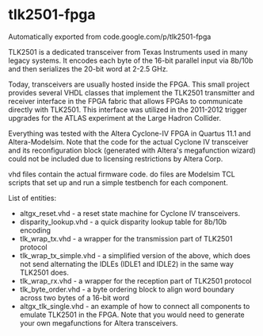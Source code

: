 # tlk2501-fpga
Automatically exported from code.google.com/p/tlk2501-fpga

TLK2501 is a dedicated transceiver from Texas Instruments used in many legacy systems. It encodes each byte of the 16-bit parallel input via 8b/10b and then serializes the 20-bit word at 2-2.5 GHz.

Today, transceivers are usually hosted inside the FPGA. This small project provides several VHDL classes that implement the TLK2501 transmitter and receiver interface in the FPGA fabric that allows FPGAs to communicate directly with TLK2501. This interface was utilized in the 2011-2012 trigger upgrades for the ATLAS experiment at the Large Hadron Collider.

Everything was tested with the Altera Cyclone-IV FPGA in Quartus 11.1 and Altera-Modelsim. Note that the code for the actual Cyclone IV transceiver and its reconfiguration block (generated with Altera's megafunction wizard) could not be included due to licensing restrictions by Altera Corp.

vhd files contain the actual firmware code. do files are Modelsim TCL scripts that set up and run a simple testbench for each component.

List of entities:

* altgx_reset.vhd - a reset state machine for Cyclone IV transceivers.
* disparity_lookup.vhd - a quick disparity lookup table for 8b/10b encoding
* tlk_wrap_tx.vhd - a wrapper for the transmission part of TLK2501 protocol
* tlk_wrap_tx_simple.vhd - a simplified version of the above, which does not send alternating the IDLEs (IDLE1 and IDLE2) in the same way TLK2501 does.
* tlk_wrap_rx.vhd - a wrapper for the reception part of TLK2501 protocol
* tlk_byte_order.vhd - a byte ordering block to align word boundary across two bytes of a 16-bit word
* altgx_tlk_single.vhd - an example of how to connect all components to emulate TLK2501 in the FPGA. Note that you would need to generate your own megafunctions for Altera transceivers.
